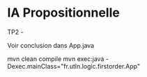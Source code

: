 # IA Propositionnelle
TP2 - 

Voir conclusion dans App.java

mvn clean compile
mvn exec:java -Dexec.mainClass="fr.utln.logic.firstorder.App"